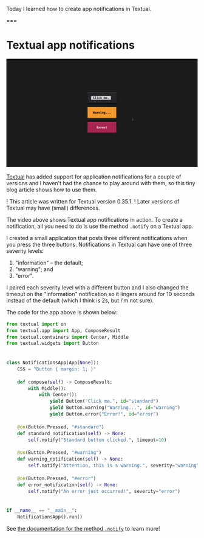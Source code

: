 Today I learned how to create app notifications in Textual.

===


# Textual app notifications

![Textual application that shows a demo of Textual app notifications with different levels of severity.](_animation.webp "Textual app notifications.")


[Textual] has added support for application notifications for a couple of versions and I haven't had the chance to play around with them, so this tiny blog article shows how to use them.

! This article was written for Textual version 0.35.1.
! Later versions of Textual may have (small) differences.

The video above shows Textual app notifications in action.
To create a notification, all you need to do is use the method `.notify` on a Textual app.

I created a small application that posts three different notifications when you press the three buttons.
Notifications in Textual can have one of three severity levels:

 1. "information" – the default;
 2. "warning"; and
 3. "error".

I paired each severity level with a different button and I also changed the timeout on the "information" notification so it lingers around for 10 seconds instead of the default (which I think is 2s, but I'm not sure).

The code for the app above is shown below:

```py
from textual import on
from textual.app import App, ComposeResult
from textual.containers import Center, Middle
from textual.widgets import Button


class NotificationsApp(App[None]):
    CSS = "Button { margin: 1; }"

    def compose(self) -> ComposeResult:
        with Middle():
            with Center():
                yield Button("Click me.", id="standard")
                yield Button.warning("Warning...", id="warning")
                yield Button.error("Error!", id="error")

    @on(Button.Pressed, "#standard")
    def standard_notification(self) -> None:
        self.notify("Standard button clicked.", timeout=10)

    @on(Button.Pressed, "#warning")
    def warning_notification(self) -> None:
        self.notify("Attention, this is a warning.", severity="warning")

    @on(Button.Pressed, "#error")
    def error_notification(self) -> None:
        self.notify("An error just occurred!", severity="error")


if __name__ == "__main__":
    NotificationsApp().run()
```

See [the documentation for the method `.notify`](https://textual.textualize.io/api/app/#textual.app.App.notify) to learn more!


[Textual]: https://github.com/textualize/textual
